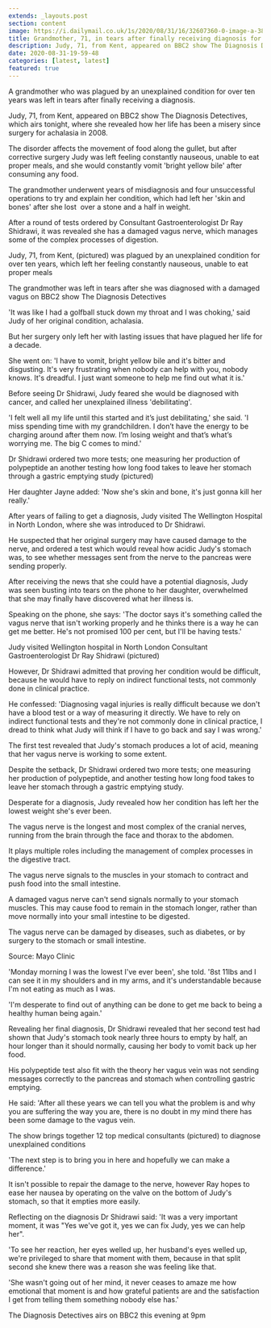 ```yaml
---
extends: _layouts.post
section: content
image: https://i.dailymail.co.uk/1s/2020/08/31/16/32607360-0-image-a-38_1598888205049.jpg 
title: Grandmother, 71, in tears after finally receiving diagnosis for unexplained condition 
description: Judy, 71, from Kent, appeared on BBC2 show The Diagnosis Detectives, where she received a diagnosis for an unexplained condition for over ten years and left her skin and bones. 
date: 2020-08-31-19-59-48 
categories: [latest, latest] 
featured: true 
--- 
```

A grandmother who was plagued by an unexplained condition for over ten years was left in tears after finally receiving a diagnosis.  

Judy, 71, from Kent, appeared on BBC2 show The Diagnosis Detectives, which airs tonight, where she revealed how her life has been a misery since surgery for achalasia in 2008. 

The disorder affects the movement of food along the gullet, but after corrective surgery Judy was left feeling constantly nauseous, unable to eat proper meals, and she would constantly vomit 'bright yellow bile' after consuming any food. 

The grandmother underwent years of misdiagnosis and four unsuccessful operations to try and explain her condition, which had left her 'skin and bones' after she lost  over a stone and a half in weight.

After a round of tests ordered by Consultant Gastroenterologist Dr Ray Shidrawi, it was revealed she has a damaged vagus nerve, which manages some of the complex processes of digestion.

Judy, 71, from Kent, (pictured) was plagued by an unexplained condition for over ten years, which left her feeling constantly nauseous, unable to eat proper meals

The grandmother was left in tears after she was diagnosed with a damaged vagus on BBC2 show The Diagnosis Detectives

'It was like I had a golfball stuck down my throat and I was choking,' said Judy of her original condition, achalasia. 

But her surgery only left her with lasting issues that have plagued her life for a decade. 

She went on: 'I have to vomit, bright yellow bile and it's bitter and disgusting. It's very frustrating when nobody can help with you, nobody knows. It's dreadful. I just want someone to help me find out what it is.' 

Before seeing Dr Shidrawi, Judy feared she would be diagnosed with cancer, and called her unexplained illness 'debilitating'. 

'I felt well all my life until this started and it’s just debilitating,' she said. 'I miss spending time with my grandchildren. I don’t have the energy to be charging around after them now. I’m losing weight and that’s what’s worrying me. The big C comes to mind.' 

Dr Shidrawi ordered two more tests; one measuring her production of polypeptide an another testing how long food takes to leave her stomach through a gastric emptying study (pictured) 

Her daughter Jayne added: 'Now she's skin and bone, it's just gonna kill her really.' 

After years of failing to get a diagnosis, Judy visited The Wellington Hospital in North London, where she was introduced to Dr Shidrawi. 

He suspected that her original surgery may have caused damage to the nerve, and ordered a test which would reveal how acidic Judy's stomach was, to see whether messages sent from the nerve to the pancreas were sending properly. 

After receiving the news that she could have a potential diagnosis, Judy was seen busting into tears on the phone to her daughter, overwhelmed that she may finally have discovered what her illness is. 

Speaking on the phone, she says: 'The doctor says it's something called the vagus nerve that isn't working properly and he thinks there is a way he can get me better. He's not promised 100 per cent, but I'll be having tests.' 

Judy visited Wellington hospital in North London Consultant Gastroenterologist Dr Ray Shidrawi (pictured) 

However, Dr Shidrawi admitted that proving her condition would be difficult, because he would have to reply on indirect functional tests, not commonly done in clinical practice.  

He confessed: 'Diagnosing vagal injuries is really difficult because we don't have a blood test or a way of measuring it directly. We have to rely on indirect functional tests and they're not commonly done in clinical practice, I dread to think what Judy will think if I have to go back and say I was wrong.'

The first test revealed that Judy's stomach produces a lot of acid, meaning that her vagus nerve is working to some extent.  

Despite the setback, Dr Shidrawi ordered two more tests; one measuring her production of polypeptide, and another testing how long food takes to leave her stomach through a gastric emptying study.  

Desperate for a diagnosis, Judy revealed how her condition has left her the lowest weight she's ever been. 

The vagus nerve is the longest and most complex of the cranial nerves, running from the brain through the face and thorax to the abdomen. 

It plays multiple roles including the management of complex processes in the digestive tract.  

The vagus nerve signals to the muscles in your stomach to contract and push food into the small intestine. 

A damaged vagus nerve can't send signals normally to your stomach muscles. This may cause food to remain in the stomach longer, rather than move normally into your small intestine to be digested.

The vagus nerve can be damaged by diseases, such as diabetes, or by surgery to the stomach or small intestine.  



Source: Mayo Clinic  

'Monday morning I was the lowest I've ever been', she told. '8st 11lbs and I can see it in my shoulders and in my arms, and it's understandable because I'm not eating as much as I was. 

'I'm desperate to find out of anything can be done to get me back to being a healthy human being again.' 

Revealing her final diagnosis, Dr Shidrawi revealed that her second test had shown that Judy's stomach took nearly three hours to empty by half, an hour longer than it should normally, causing her body to vomit back up her food. 

His polypeptide test also fit with the theory her vagus vein was not sending messages correctly to the pancreas and stomach when controlling gastric emptying.  

He said: 'After all these years we can tell you what the problem is and why you are suffering the way you are, there is no doubt in my mind there has been some damage to the vagus vein. 

The show brings together 12 top medical consultants (pictured) to diagnose unexplained conditions 

'The next step is to bring you in here and hopefully we can make a difference.'  

It isn't possible to repair the damage to the nerve, however Ray hopes to ease her nausea by operating on the valve on the bottom of Judy's stomach, so that it empties more easily. 

Reflecting on the diagnosis Dr Shidrawi said: 'It was a very important moment, it was "Yes we've got it, yes we can fix Judy, yes we can help her". 

'To see her reaction, her eyes welled up, her husband's eyes welled up, we're privileged to share that moment with them, because in that split second she knew there was a reason she was feeling like that. 

'She wasn't going out of her mind, it never ceases to amaze me how emotional that moment is and how grateful patients are and the satisfaction I get from telling them something nobody else has.' 

The Diagnosis Detectives airs on BBC2 this evening at 9pm 

